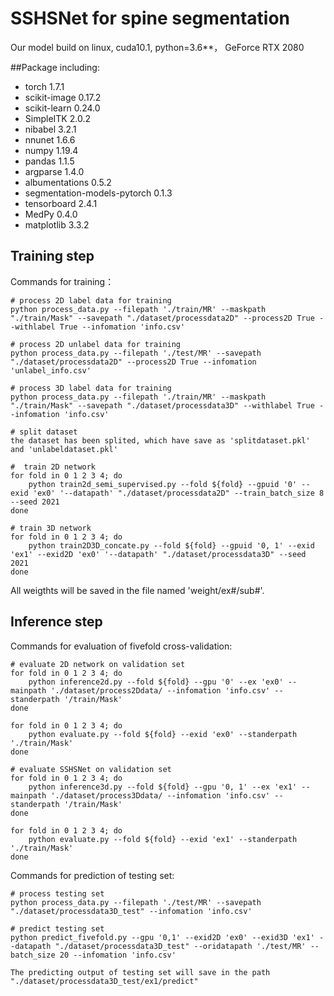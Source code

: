 # SSHSNet for spine segmentation
Our model build on linux, cuda10.1, python=3.6**， GeForce RTX 2080

##Package including:
* torch 1.7.1
* scikit-image 0.17.2
* scikit-learn 0.24.0
* SimpleITK 2.0.2
* nibabel 3.2.1
* nnunet 1.6.6
* numpy 1.19.4
* pandas 1.1.5
* argparse 1.4.0
* albumentations 0.5.2
* segmentation-models-pytorch 0.1.3
* tensorboard 2.4.1
* MedPy 0.4.0
* matplotlib 3.3.2

## Training step

Commands for training：

    # process 2D label data for training
    python process_data.py --filepath './train/MR' --maskpath "./train/Mask" --savepath "./dataset/processdata2D" --process2D True --withlabel True --infomation 'info.csv'
    
    # process 2D unlabel data for training
    python process_data.py --filepath './test/MR' --savepath "./dataset/processdata2D" --process2D True --infomation 'unlabel_info.csv'
    
    # process 3D label data for training
    python process_data.py --filepath './train/MR' --maskpath "./train/Mask" --savepath "./dataset/processdata3D" --withlabel True --infomation 'info.csv'
    
    # split dataset
    the dataset has been splited, which have save as 'splitdataset.pkl' and 'unlabeldataset.pkl'
    
    #  train 2D network
    for fold in 0 1 2 3 4; do
        python train2d_semi_supervised.py --fold ${fold} --gpuid '0' --exid 'ex0' '--datapath' "./dataset/processdata2D" --train_batch_size 8 --seed 2021
    done
  
    # train 3D network
    for fold in 0 1 2 3 4; do
        python train2D3D_concate.py --fold ${fold} --gpuid '0, 1' --exid 'ex1' --exid2D 'ex0' '--datapath' "./dataset/processdata3D" --seed 2021
    done
    
All weigthts will be saved in the file named 'weight/ex#/sub#'.
    
## Inference step
Commands for evaluation of fivefold cross-validation:

    # evaluate 2D network on validation set
    for fold in 0 1 2 3 4; do
        python inference2d.py --fold ${fold} --gpu '0' --ex 'ex0' --mainpath './dataset/process2Ddata/ --infomation 'info.csv' --standerpath '/train/Mask'
    done
    
    for fold in 0 1 2 3 4; do
        python evaluate.py --fold ${fold} --exid 'ex0' --standerpath './train/Mask'
    done
    
    # evaluate SSHSNet on validation set 
    for fold in 0 1 2 3 4; do
        python inference3d.py --fold ${fold} --gpu '0, 1' --ex 'ex1' --mainpath './dataset/process3Ddata/ --infomation 'info.csv' --standerpath '/train/Mask'
    done
    
    for fold in 0 1 2 3 4; do
        python evaluate.py --fold ${fold} --exid 'ex1' --standerpath './train/Mask'
    done

Commands for prediction of testing set:
    
    # process testing set
    python process_data.py --filepath './test/MR' --savepath "./dataset/processdata3D_test" --infomation 'info.csv'
    
    # predict testing set
    python predict_fivefold.py --gpu '0,1' --exid2D 'ex0' --exid3D 'ex1' --datapath "./dataset/processdata3D_test" --oridatapath './test/MR' --batch_size 20 --infomation 'info.csv'
    
    The predicting output of testing set will save in the path "./dataset/processdata3D_test/ex1/predict"

    
    





